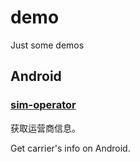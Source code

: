 # demo
Just some demos 

## Android

### [sim-operator](https://github.com/Loong-T/demo/tree/sim-operator)

获取运营商信息。

Get carrier's info on Android.
